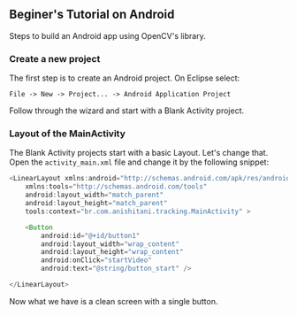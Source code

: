 ## Beginer's Tutorial on Android

Steps to build an Android app using OpenCV's library.

### Create a new project

The first step is to create an Android project.
On Eclipse select:

	File -> New -> Project... -> Android Application Project

Follow through the wizard and start with a Blank Activity project.

### Layout of the MainActivity

The Blank Activity projects start with a basic Layout. Let's change that.
Open the `activity_main.xml` file and change it by the following snippet:

``` java
<LinearLayout xmlns:android="http://schemas.android.com/apk/res/android"
    xmlns:tools="http://schemas.android.com/tools"
    android:layout_width="match_parent"
    android:layout_height="match_parent"
    tools:context="br.com.anishitani.tracking.MainActivity" >

    <Button
        android:id="@+id/button1"
        android:layout_width="wrap_content"
        android:layout_height="wrap_content"
        android:onClick="startVideo"
        android:text="@string/button_start" />

</LinearLayout>
```

Now what we have is a clean screen with a single button.
 